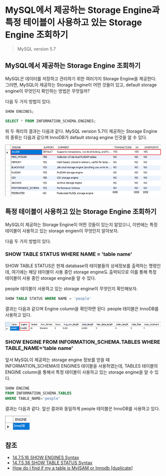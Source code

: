 # MySQL에서 제공하는 Storage Engine과 특정 테이블이 사용하고 있는 Storage Engine 조회하기

> MySQL version 5.7

## MySQL에서 제공하는 Storage Engine 조회하기

MySQL은 데이터를 저장하고 관리하기 위한 여러가지 Storage Engine을 제공한다. 그러면, MySQL이 제공하는 Storage Engine이 어떤 것들이 있고, default storage engine이 무엇인지 확인하는 방법은 무엇일까?

다음 두 가지 방법이 있다. 

```sql
SHOW ENGINES;
```

```sql
SELECT * FROM INFORMATION_SCHEMA.ENGINES;
```

위 두 쿼리의 결과는 다음과 같다. 
MySQL version 5.7이 제공하는 Storage Engine의 종류는 다음과 같으며 InnoDB가 default storag engine 인것을 알 수 있다. 

![storage engines](./show_engines.png)

## 특정 테이블이 사용하고 있는 Storage Engine 조회하기

MySQL이 제공하는 Storage Engine이 어떤 것들이 있는지 알았으니, 이번에는 특정 테이블이 사용하고 있는 storage engien이 무엇인지 알아보자.

다음 두 가지 방법이 있다.

### SHOW TABLE STATUS WHERE NAME = 'table name'

SHOW TABLE STATUS은 현재 database의 테이블들의 상세정보를 출력하는 명령인데, 여기에는 해당 테이블이 사용 중인 storage engine도 출력되므로 이를 통해 특정 테이블이 사용 중인 storage engine을 알 수 있다. 

people 테이블이 사용하고 있는 storage engine이 무엇인지 확인해보자. 

```sql
SHOW TABLE STATUS WHERE NAME = 'people'
```

결과는 다음과 같으며 Engine column을 확인하면 된다. people 테이블은 InnoDB를 사용하고 있다. 

![method 1](./method_1.png)

### SHOW ENGINE FROM INFORMATION_SCHEMA.TABLES WHERE TABLE_NAME='table name'

앞서 MySQL이 제공하는 storage engine 정보를 얻을 때 INFORMATION_SCHEMA의 ENGINES 테이블을 사용하였는데, TABLES 테이블의 ENGINE column을 통해서 특정 테이블이 사용하고 있는 storage engine을 알 수 있다.

```sql
SHOW ENGINE
FROM INFORMATION_SCHEMA.TABLES
WHERE TABLE_NAME='people'
```

결과는 다음과 같다. 앞선 결과와 동일하게 people 테이블은 InnoDB를 사용하고 있다. 

![method 2](./method_2.png)

## 참조

* [14.7.5.16 SHOW ENGINES Syntax](https://dev.mysql.com/doc/refman/5.7/en/show-engines.html)
* [14.7.5.36 SHOW TABLE STATUS Syntax](https://dev.mysql.com/doc/refman/5.7/en/show-table-status.html)
* [How do I find if my a table is MyISAM or Innodb [duplicate]](http://stackoverflow.com/questions/3681790/how-do-i-find-if-my-a-table-is-myisam-or-innodb)